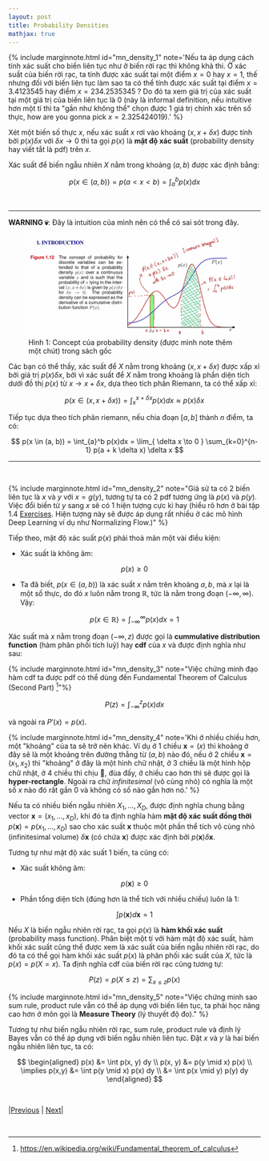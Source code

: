 ```yaml
---
layout: post
title: Probability Densities
mathjax: true
---
```


{% include marginnote.html id="mn_density_1" note='Nếu ta áp dụng cách tính xác suất cho biến liên tục như ở biến rời rạc thì không khả thi. Ở xác suất của biến rời rạc, ta tính được xác suất tại một điểm $x = 0$ hay $x = 1$, thế nhưng đối với biến liên tục làm sao ta có thể tính được xác suất tại điểm $x = 3.4123545$ hay điểm $x = 234.2535345$ ? Do đó ta xem giá trị của xác suất tại một giá trị của biến liên tục là $0$ (này là informal definition, nếu intuitive hơn một tí thì ta "gần như không thể" chọn được 1 giá trị chính xác trên số thực, how are you gonna pick $x = 2.325424019$).' %}

Xét một biến số thực $x$, nếu xác suất $x$ rơi vào khoảng $(x, x + \delta x)$ được tính bởi $p(x)\delta x$ với $\delta x \to 0$ thì ta gọi $p(x)$ là **mật độ xác suất** (probability density hay viết tắt là pdf) trên $x$.

Xác suất để biến ngẫu nhiên $X$ nằm trong khoảng $(a, b)$ được xác định bằng:

$$
p(x \in (a, b)) = p(a < x < b) = \int_{a}^{b} p(x)dx
$$

<br/>

---

**WARNING 💀**: Đây là intuition của mình nên có thể có sai sót trong đây.

<figure>
    <img src="explain.png">
    <figcaption>Hình 1: Concept của probability density (được mình note thêm một chút) trong sách gốc</figcaption>
</figure>

Các bạn có thể thấy, xác suất để $X$ nằm trong khoảng $(x, x + \delta x)$ được xấp xỉ bởi giá trị $p(x)\delta x$, bởi vì xác suất để $X$ nằm trong khoảng là phần diện tích dưới đồ thị $p(x)$ từ $x \to x + \delta x$, dựa theo tích phân Riemann, ta có thể xấp xỉ:

$$
p(x \in (x , x+ \delta x)) = \int_{x}^{x + \delta x}p(x) dx \approx p(x)\delta x
$$

Tiếp tục dựa theo tích phân riemann, nếu chia đoạn $[a, b]$ thành $n$ điểm, ta có:

$$
p(x \in (a, b)) = \int_{a}^b p(x)dx = \lim_{ \delta x \to 0 } \sum_{k=0}^{n-1} p(a + k \delta x) \delta x
$$

--- 

<br/>

{% include marginnote.html id="mn_density_2" note="Giả sử ta có 2 biến liên tục là $x$ và $y$ với $x = g(y)$, tương tự ta có 2 pdf tương ứng là $p(x)$ và $p(y)$. Việc đổi biến từ $y$ sang $x$ sẽ có 1 hiện tượng cực kì hay (hiểu rõ hơn ở bài tập 1.4 [Exercises](../exercises_1/). Hiện tượng này sẽ được áp dụng rất nhiều ở các mô hình Deep Learning ví dụ như Normalizing Flow.)" %}

Tiếp theo, mật độ xác suất $p(x)$ phải thoả mãn một vài điều kiện:

- Xác suất là không âm:

$$
p(x) \geq 0
$$

- Ta đã biết, $p(x \in (a, b))$ là xác suất $x$ nằm trên khoảng $a, b$, mà $x$ lại là một số thực, do đó $x$ luôn nằm trong $\mathbb{R}$, tức là nằm trong đoạn $(-\infty, \infty)$. Vậy:

$$
p(x \in \mathbb{R}) = \int_{-\infty}^{\infty} p(x)dx = 1
$$

Xác suất mà $x$ nằm trong đoạn $(-\infty, z)$ được gọi là **cummulative distribution function** (hàm phân phối tích luỹ) hay **cdf** của $x$ và được định nghĩa như sau:

{% include marginnote.html id="mn_density_3" note="Việc chứng minh đạo hàm cdf ta được pdf có thể dùng đến Fundamental Theorem of Calculus (Second Part) [^1]"%}

$$
P(z) = \int_{-\infty}^z p(x)dx
$$

và ngoài ra $P'(x) = p(x)$.

{% include marginnote.html id="mn_density_4" note='Khi ở nhiều chiều hơn, một "khoảng" của ta sẽ trở nên khác. Ví dụ ở 1 chiều $\mathbf{x} = (x)$ thì khoảng ở đây sẽ là một khoảng trên đường thẳng từ $(a, b)$ nào đó, nếu ở 2 chiều $\mathbf{x} = (x_1, x_2)$ thì "khoảng" ở đây là một hình chữ nhật, ở 3 chiều là một hình hộp chữ nhật, ở 4 chiều thì chịu 🥲, đùa đấy, ở chiều cao hơn thì sẽ được gọi là **hyper-rectangle**. Ngoài ra chữ *infinitesimal* (vô cùng nhỏ) có nghĩa là một số $x$ nào đó rất gần $0$ và không có số nào gần hơn nó.' %}

Nếu ta có nhiều biến ngẫu nhiên $X_1, \dots, X_D$, được định nghĩa chung bằng vector $\mathbf{x} = (x_1, \dots, x_D)$, khi đó ta định nghĩa hàm **mật độ xác suất đồng thời** $p(\mathbf{x}) = p(x_1, \dots, x_D)$ sao cho xác suất $\mathbf{x}$ thuộc một phần thể tích vô cùng nhỏ (infinitesimal volume) $\delta \mathbf{x}$ (có chứa $\mathbf{x}$) được xác định bởi $p(\mathbf{x})\delta \mathbf{x}$.

Tương tự như mật độ xác suất 1 biến, ta cũng có:

- Xác suất không âm:

$$
p(\mathbf{x}) \geq 0
$$

- Phần tổng diện tích (đúng hơn là thể tích với nhiều chiều) luôn là $1$:

$$
\int p(\mathbf{x}) d\mathbf{x} = 1
$$

Nếu $X$ là biến ngẫu nhiên rời rạc, ta gọi $p(x)$ là **hàm khối xác suất** (probability mass function). Phân biệt một tí với hàm mật độ xác suất, hàm khối xác suất cũng thể được xem là xác suất của biến ngẫu nhiên rời rạc, do đó ta có thể gọi hàm khối xác suất $p(x)$ là phân phối xác suất của $X$, tức là $p(x) = p(X = x)$. Ta định nghĩa cdf của biến rời rạc cũng tương tự:

$$
P(z) = p(X \leq z) = \sum_{x \leq z} p(x)
$$

{% include marginnote.html id="mn_density_5" note="Việc chứng minh sao sum rule, product rule vẫn có thể áp dụng với biến liên tục, ta phải học nâng cao hơn ở môn gọi là **Measure Theory** (lý thuyết độ đo)." %}

Tương tự như biến ngẫu nhiên rời rạc, sum rule, product rule và định lý Bayes vẫn có thể áp dụng với biến ngẫu nhiên liên tục. Đặt $x$ và $y$ là hai biến ngẫu nhiên liên tục, ta có:

$$
\begin{aligned}
p(x) &= \int p(x, y) dy \\
p(x, y) &= p(y \mid x) p(x) \\
\implies p(x,y) &= \int p(y \mid x) p(x) dy \\
&= \int p(x \mid y) p(y) dy
\end{aligned}
$$

<br/>

|[Previous](../../prob_theory/) | [Next](../expectation/)|

<br/>

[^1]: https://en.wikipedia.org/wiki/Fundamental_theorem_of_calculus